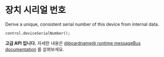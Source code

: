 # 장치 시리얼 번호

Derive a unique, consistent serial number of this device from internal data.

```sig
control.deviceSerialNumber();
```

**고급 API 입니다.** 자세한 내용은 [@boardname@ runtime messageBus documentation](https://lancaster-university.github.io/microbit-docs/ubit/messageBus/) 를 살펴보세요.
